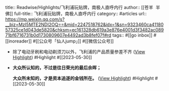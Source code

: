 title:: Readwise/Highlights/飞利浦玩贴牌，南极人直呼内行
author:: [[苍羊  半佛]]
full-title:: 飞利浦玩贴牌，南极人直呼内行
category:: #articles
url:: https://mp.weixin.qq.com/s?__biz=MzI5MTE2NDI2OQ==&mid=2247518762&idx=1&sn=9323460ca4118057325ce1d043de5820&chksm=ec161328db619a3e876e4001d3f3482ac08971bf6716731b0d1730809607e4492ad3b8fef07f#rd
tags:: #[[go inbox]] #[[inoreader]] #[[公众号「仙人jump」]] #[[微信公众号]]

- 除了电动牙刷和电动剃须刀以外，飞利浦的产品质量参差不齐 ([View Highlight](https://read.readwise.io/read/01h1n3dteqsbr7nn01yhjm47f4)) #Highlight #[[2023-05-30]]
- **大众所认知的，不过是往日荣光的最后余晖；**
  
  **大众所未知的，才是资本追逐的金钱所在。** ([View Highlight](https://read.readwise.io/read/01h1n3f9sq2h65vyaw7hnhcppr)) #Highlight #[[2023-05-30]]